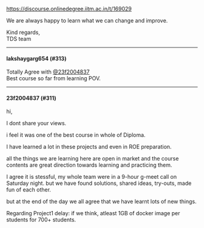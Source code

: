https://discourse.onlinedegree.iitm.ac.in/t/169029

We are always happy to learn what we can change and improve.</p>
<p>Kind regards,<br/>
TDS team</p><hr>

<h4>lakshaygarg654 (#313)</h4>
<p>Totally Agree with <a class="mention" href="/u/23f2004837">@23f2004837</a><br/>
Best course so far from learning POV.</p><hr>

<h4>23f2004837 (#311)</h4>
<p>hi,</p>
<p>I dont share your views.</p>
<p>i feel it was one of the best course in whole of Diploma.</p>
<p>I have learned a lot in these projects and even in ROE preparation.</p>
<p>all the things we are learning here are open in market and the course contents are great direction towards learning and practicing them.</p>
<p>I agree it is stessful, my whole team were in a 9-hour g-meet call on Saturday night. but we have found solutions, shared ideas, try-outs, made fun of each other.</p>
<p>but at the end of the day we all agree that we have learnt lots of new things.</p>
<p>Regarding Project1 delay: if we think, atleast 1GB of docker image per students for 700+ students.